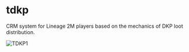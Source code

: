 # tdkp
CRM system for Lineage 2M players based on the mechanics of DKP loot distribution.

![TDKP1](https://i.imgur.com/j4jeXAq.png)

